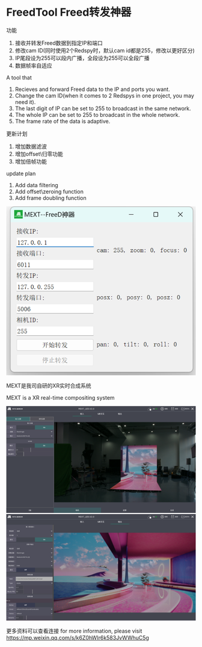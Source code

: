 # FreedTool Freed转发神器

功能
1. 接收并转发Freed数据到指定IP和端口
2. 修改cam ID(同时使用2个Redspy时，默认cam id都是255，修改以更好区分)
3. IP尾段设为255可以段内广播，全段设为255可以全段广播
4. 数据帧率自适应


A tool that 
1. Recieves and forward Freed data to the IP and ports you want.
2. Change the cam ID(when it comes to 2 Redspys in one project, you may need it).
3. The last digit of IP can be set to 255 to broadcast in the same network.
4. The whole IP can be set to 255 to broadcast in the whole network.
5. The frame rate of the data is adaptive.

更新计划

1. 增加数据滤波
2. 增加offset\归零功能
3. 增加倍帧功能

update plan
1. Add data filtering
2. Add offset\zeroing function
3. Add frame doubling function



![image](pic.png)



MEXT是我司自研的XR实时合成系统

MEXT is a XR real-time compositing system

![image](MEXT1.png)
![image](MEXT2.png)

更多资料可以查看连接
for more information, please visit
https://mp.weixin.qq.com/s/k6Z0hWIr6k583JvWWhuC5g